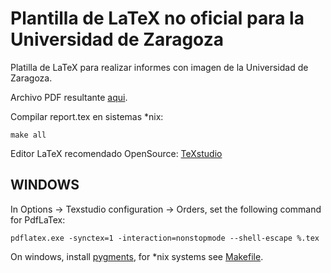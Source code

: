 # Plantilla de LaTeX no oficial para la Universidad de Zaragoza

Platilla de LaTeX para realizar informes con imagen de la Universidad de Zaragoza.

Archivo PDF resultante [aqui](report.pdf).

Compilar report.tex en  sistemas *nix:

```
make all
``` 

Editor LaTeX recomendado OpenSource: [TeXstudio](https://www.texstudio.org/)

## WINDOWS

In Options -> Texstudio configuration -> Orders, set the following command for PdfLaTex:

```
pdflatex.exe -synctex=1 -interaction=nonstopmode --shell-escape %.tex
```

On windows, install 
[pygments](https://tex.stackexchange.com/questions/369600/how-to-install-pygments-on-windows-7), for *nix systems see [Makefile](Makefile).

